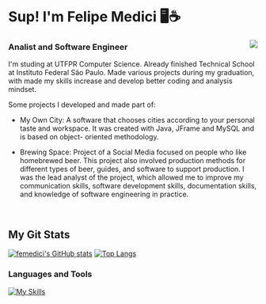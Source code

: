 <h1 align="left" id="macropower-title">Sup! I'm Felipe Medici 🖥️☕</h1>

<img align="right" src="https://media3.giphy.com/media/v1.Y2lkPTc5MGI3NjExMTBhMWNkZjQ0NDQyYjIyZWViYmQ3M2M1ZGE5N2NkNDk3NGU1YjM4YyZlcD12MV9pbnRlcm5hbF9naWZzX2dpZklkJmN0PWc/11D0XkJInM2ssU/giphy.gif">

<h3 align="left">Analist and Software Engineer</h3>

I'm studing at UTFPR Computer Science. Already finished Technical School at Instituto Federal São Paulo. 
Made various projects during my graduation, with made my skills increase and develop better coding and analysis mindset.

Some projects I developed and made part of:
- My Own City: A software that chooses cities according to your personal taste and workspace. It was created with Java, JFrame and MySQL and is based on object-       oriented methodology.

- Brewing Space: Project of a Social Media focused on people who like homebrewed beer. This project also involved production methods for different types of beer,       guides, and software to support production. 
I was the lead analyst of the project, which allowed me to improve my communication skills, software development skills, documentation skills, and knowledge of         software engineering in practice.




<br>

<div> 
<h2 align="left" id="macropower-tech">My Git Stats</h2>
    
    
[![femedici's GitHub stats](https://github-readme-stats.vercel.app/api?username=femedici&show_icons=true&theme=dark)](https://github.com/anuraghazra/github-readme-stats)
[![Top Langs](https://github-readme-stats.vercel.app/api/top-langs/?username=femedici&theme=dark)](https://github.com/anuraghazra/github-readme-stats)

</div> 
<h3 align="left" id="macropower-tech">Languages and Tools</h3>

[![My Skills](https://skillicons.dev/icons?i=java,c#,c,cpp,mysql,php,html,css,ps)](https://skillicons.dev)
